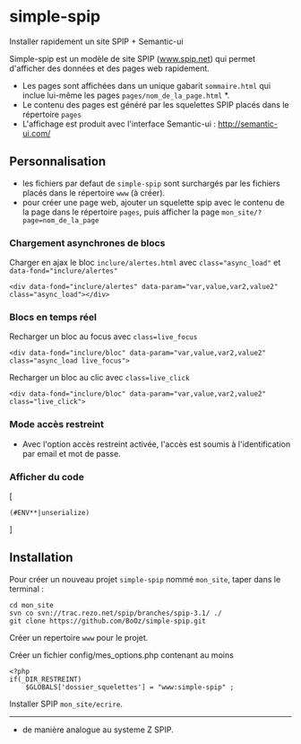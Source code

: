 # simple-spip
Installer rapidement un site SPIP + Semantic-ui


Simple-spip est un modèle de site SPIP (www.spip.net) qui permet d'afficher des données et des pages web rapidement.

- Les pages sont affichées dans un unique gabarit `sommaire.html` qui inclue lui-même les pages `pages/nom_de_la_page.html` *.
- Le contenu des pages est généré par les squelettes SPIP placés dans le répertoire `pages`
- L'affichage est produit avec l'interface Semantic-ui : http://semantic-ui.com/

## Personnalisation
- les fichiers par defaut de `simple-spip` sont surchargés par les fichiers placés dans le répertoire `www` (à créer).
- pour créer une page web, ajouter un squelette spip avec le contenu de la page dans le répertoire `pages`, puis afficher la page `mon_site/?page=nom_de_la_page`

### Chargement asynchrones de blocs

Charger en ajax le bloc `inclure/alertes.html` avec `class="async_load"` et `data-fond="inclure/alertes"`
```
<div data-fond="inclure/alertes" data-param="var,value,var2,value2" class="async_load"></div>
```
### Blocs en temps réel

Recharger un bloc au focus avec `class=live_focus`
```
<div data-fond="inclure/bloc" data-param="var,value,var2,value2" class="async_load live_focus">
```

Recharger un bloc au clic avec `class=live_click`
```
<div data-fond="inclure/bloc" data-param="var,value,var2,value2" class="live_click">
```

### Mode accès restreint
- Avec l'option accès restreint activée, l'accès est soumis à l'identification par email et mot de passe.

### Afficher du code
[<code><pre>(#ENV**|unserialize)</pre></code>]

## Installation

Pour créer un nouveau projet `simple-spip` nommé `mon_site`, taper dans le terminal :

```
cd mon_site
svn co svn://trac.rezo.net/spip/branches/spip-3.1/ ./
git clone https://github.com/BoOz/simple-spip.git
```
Créer un repertoire `www` pour le projet.

Créer un fichier config/mes_options.php contenant au moins
```
<?php
if(_DIR_RESTREINT)
	$GLOBALS['dossier_squelettes'] = "www:simple-spip" ;

```

Installer SPIP `mon_site/ecrire`.






----------

* de manière analogue au systeme Z SPIP.
